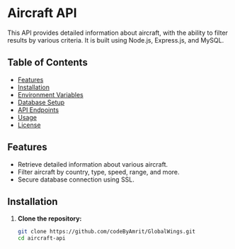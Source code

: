 # Aircraft API

This API provides detailed information about aircraft, with the ability to filter results by various criteria. It is built using Node.js, Express.js, and MySQL.

## Table of Contents

- [Features](#features)
- [Installation](#installation)
- [Environment Variables](#environment-variables)
- [Database Setup](#database-setup)
- [API Endpoints](#api-endpoints)
- [Usage](#usage)
- [License](#license)

## Features

- Retrieve detailed information about various aircraft.
- Filter aircraft by country, type, speed, range, and more.
- Secure database connection using SSL.

## Installation

1. **Clone the repository:**

   ```bash
   git clone https://github.com/codeByAmrit/GlobalWings.git
   cd aircraft-api
   ```
